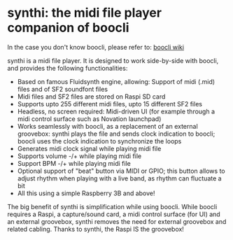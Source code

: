 # synthi: the midi file player companion of boocli
In the case you don't know boocli, please refer to: [boocli wiki](https://github.com/denybear/boocli/wiki)


synthi is a midi file player. It is designed to work side-by-side with boocli, and provides the following functionalities:
* Based on famous Fluidsynth engine, allowing: Support of midi (.mid) files and of SF2 soundfont files
* Midi files and SF2 files are stored on Raspi SD card
* Supports upto 255 different midi files, upto 15 different SF2 files
* Headless, no screen required: Midi-driven UI (for example through a midi control surface such as Novation launchpad)
* Works seamlessly with boocli, as a replacement of an external groovebox: synthi plays the file and sends clock indication to boocli; boocli uses the clock indication to synchronize the loops
* Generates midi clock signal while playing midi file
* Supports volume -/+ while playing midi file
* Support BPM -/+ while playing midi file
* Optional support of "beat" button via MIDI or GPIO; this button allows to adjust rhythm when playing with a live band, as rhythm can fluctuate a bit
* All this using a simple Raspberry 3B and above!

The big benefit of synthi is simplification while using boocli.
While boocli requires a Raspi, a capture/sound card, a midi control surface (for UI) and an external groovebox, synthi removes the need for external groovebox and related cabling.
Thanks to synthi, the Raspi IS the groovebox! 

